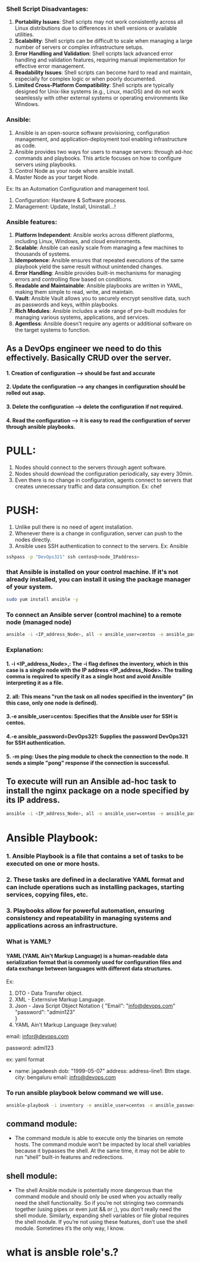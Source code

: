 
### Shell Script Disadvantages:
1. **Portability Issues**: Shell scripts may not work consistently across all Linux distributions due to differences in shell versions or available utilities.
2. **Scalability**: Shell scripts can be difficult to scale when managing a large number of servers or complex infrastructure setups.
3. **Error Handling and Validation**: Shell scripts lack advanced error handling and validation features, requiring manual implementation for effective error management.
4. **Readability Issues**: Shell scripts can become hard to read and maintain, especially for complex logic or when poorly documented.
5. **Limited Cross-Platform Compatibility**: Shell scripts are typically designed for Unix-like systems (e.g., Linux, macOS) and do not work seamlessly with other external systems or operating environments like Windows.


### Ansible:
1. Ansible is an open-source software provisioning, configuration management, and application-deployment tool enabling infrastructure as code.
2. Ansible provides two ways for users to manage servers: through ad-hoc commands and playbooks. This article focuses on how to configure servers using playbooks.
3. Control Node as your node where ansible install.
4. Master Node as your target Node.

Ex: Its an Automation Configuration and management tool.
1. Configuration: Hardware & Software process.
2. Management: Update, Install, Uninstall…!


### Ansible features:
1. **Platform Independent**: Ansible works across different platforms, including Linux, Windows, and cloud environments.
2. **Scalable**: Ansible can easily scale from managing a few machines to thousands of systems.
3. **Idempotence**: Ansible ensures that repeated executions of the same playbook yield the same result without unintended changes.
4. **Error Handling**: Ansible provides built-in mechanisms for managing errors and controlling flow based on conditions.
5. **Readable and Maintainable**: Ansible playbooks are written in YAML, making them simple to read, write, and maintain.
6. **Vault**: Ansible Vault allows you to securely encrypt sensitive data, such as passwords and keys, within playbooks.
7. **Rich Modules**: Ansible includes a wide range of pre-built modules for managing various systems, applications, and services.
8. **Agentless**: Ansible doesn't require any agents or additional software on the target systems to function.


## As a DevOps engineer we need to do this effectively. Basically CRUD over the server.

#### 1. Creation of configuration --> should be fast and accurate
#### 2. Update the configuration --> any changes in configuration should be rolled out asap.
#### 3. Delete the configuration --> delete the configuration if not required.
#### 4. Read the configuration --> it is easy to read the configuration of server through ansible playbooks.


# PULL:

1. Nodes should connect to the servers through agent software.
2. Nodes should download the configuration periodically, say every 30min.
3. Even there is no change in configuration, agents connect to servers that creates unnecessary traffic and data consumption.
Ex: chef

# PUSH:

1. Unlike pull there is no need of agent installation.
2. Whenever there is a change in configuration, server can push to the nodes directly.
3. Ansible uses SSH authentication to connect to the servers.
Ex: Ansible



```bash
sshpass -p "DevOps321" ssh centos@<node_IPaddress>
```
### that Ansible is installed on your control machine. If it's not already installed, you can install it using the package manager of your system.
```bash
sudo yum install ansible -y 
```

### To connect an Ansible server (control machine) to a remote node (managed node) 

```bash
ansible -i <IP_address_Node>, all -e ansible_user=centos -e ansible_password=DevOps321 -m ping
```
### Explanation:
#### 1. -i <IP_address_Node>,: The -i flag defines the inventory, which in this case is a single node with the IP address <IP_address_Node>. The trailing comma is required to specify it as a single host and avoid Ansible interpreting it as a file.
#### 2. all: This means "run the task on all nodes specified in the inventory" (in this case, only one node is defined).
#### 3.-e ansible_user=centos: Specifies that the Ansible user for SSH is centos.
#### 4.-e ansible_password=DevOps321: Supplies the password DevOps321 for SSH authentication.
#### 5. -m ping: Uses the ping module to check the connection to the node. It sends a simple "pong" response if the connection is successful.


## To execute will run an Ansible ad-hoc task to install the nginx package on a node specified by its IP address. 

```bash
ansible -i <IP_address_Node>, all -e ansible_user=centos -e ansible_password=DevOps321 --become -m yum -a "name=nginx state=present"
```
<!--
Explanation of the Command:
==========================
1. ansible: The Ansible command-line tool for running tasks on managed hosts.
2. -i <IP_address_Node>,:
       - This option specifies the inventory of hosts.
       - You need to replace <IP_address_Node> with the actual IP address of your node (e.g., 192.168.1.10).
    -  The comma , after the IP address is necessary for a single host to be passed in a dynamic fashion. Without the comma, it would expect a file or a range of hosts.

3. all: 
    - Refers to the group of hosts in the inventory. Since you're targeting only one host (the one specified by the IP address), this still works, though it's typically used in larger inventories.

4. -e ansible_user=centos: This sets the SSH user to centos. This is the user used to log into the target machine.

5. -e ansible_password=DevOps321: This passes the password for the centos user.
 - 
 While this works, passing passwords in the command line is not secure and should be avoided in production environments. Consider using Ansible's ansible-vault to securely manage sensitive data like passwords.

6. --become: This flag tells Ansible to use privilege escalation (sudo) to execute the task as a superuser on the target machine. Without this, Ansible would attempt to run the command as the logged-in user, which may not have the required permissions to install packages.

7. -m yum: Specifies the yum module, which is used to manage packages on Red Hat-based systems (e.g., CentOS, RHEL). This will allow you to install, remove, or update packages.

8. -a "name=nginx state=present":
The arguments passed to the yum module:
        - name=nginx: Tells Ansible to work with the nginx package.
        - state=present: Ensures that nginx is installed. If it's already installed, no changes will be made; if it's not installed, it will be installed.

-->
# Ansible Playbook:
 ### 1. Ansible Playbook is a file that contains a set of tasks to be executed on one or more hosts. 
 ### 2. These tasks are defined in a declarative YAML format and can include operations such as installing packages, starting services, copying files, etc. 
 ### 3. Playbooks allow for powerful automation, ensuring consistency and repeatability in managing systems and applications across an infrastructure.

###  What is YAML?
#### YAML (YAML Ain't Markup Language) is a human-readable data serialization format that is commonly used for configuration files and data exchange between languages with different data structures.

Ex:
1. DTO - Data Transfer object.
2. XML - Externsive Markup Language.
   <User>
       <Email></Email>
       <Password></Password >
   </User>
3. Json  - Java Script Object Notation
      {
        "Email": "info@devops.com"
        "password": "admin123"      
      }
4. YAML Ain't Markup Language (key:value)

email: infor@devops.com

password: admi123

ex: yaml format
- name: jagadeesh
  dob: "1999-05-07"
  address: 
    address-line1: Btm stage.
    city: bengaluru
  email: infro@devops.com

### To run ansible playbook below command we will use. 
  ```bash
  ansible-playbook -i inventory -e ansible_user=centos -e ansible_password=DevOps321 <file_name>
  ```


## command module: 
- The command module is able to execute only the binaries on remote hosts. The command module won’t be impacted by local shell variables because it bypasses the shell. At the same time, it may not be able to run “shell” built-in features and redirections.

## shell module: 

- The shell Ansible module is potentially more dangerous than the command module and should only be used when you actually really need the shell functionality. So if you’re not stringing two commands together (using pipes or even just && or ;), you don’t really need the shell module. Similarly, expanding shell variables or file global requires the shell module. If you’re not using these features, don’t use the shell module. Sometimes it’s the only way, I know.


# what is ansble role's.?

















